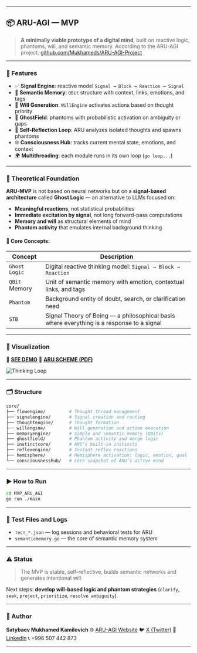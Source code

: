 
---

## 📦 ARU-AGI — MVP

> **A minimally viable prototype of a digital mind**, built on reactive logic, phantoms, will, and semantic memory.
> According to the ARU-AGI project: [github.com/Mukhameds/ARU-AGI-Project](https://github.com/Mukhameds/ARU-AGI-Project)

---

### 🚀 Features

* ✅ **Signal Engine**: reactive model `Signal → Block → Reaction → Signal`
* 🧠 **Semantic Memory**: `QBit` structure with context, links, emotions, and tags
* 💭 **Will Generation**: `WillEngine` activates actions based on thought priority
* 👻 **GhostField**: phantoms with probabilistic activation on ambiguity or gaps
* 🔁 **Self-Reflection Loop**: ARU analyzes isolated thoughts and spawns phantoms
* 🌐 **Consciousness Hub**: tracks current mental state, emotions, and context
* 🌍 **Multithreading**: each module runs in its own loop (`go loop...`)

---

### 🧠 Theoretical Foundation

**ARU-MVP** is not based on neural networks but on a **signal-based architecture** called **Ghost Logic** —
an alternative to LLMs focused on:

* **Meaningful reactions**, not statistical probabilities
* **Immediate excitation by signal**, not long forward-pass computations
* **Memory and will** as structural elements of mind
* **Phantom activity** that emulates internal background thinking

#### 📡 Core Concepts:

| Concept       | Description                                                                               |
| ------------- | ----------------------------------------------------------------------------------------- |
| `Ghost Logic` | Digital reactive thinking model: `Signal → Block → Reaction`                              |
| `QBit` Memory | Unit of semantic memory with emotion, contextual links, and tags                          |
| `Phantom`     | Background entity of doubt, search, or clarification need                                 |
| `STB`         | Signal Theory of Being — a philosophical basis where everything is a response to a signal |

---

### 🧩 Visualization

📸 **[SEE DEMO](https://github.com/Mukhameds/ARU-AGI-Project#demo)**
🧠 **[ARU SCHEME (PDF)](https://github.com/Mukhameds/ARU-AGI-Project/blob/main/sections/IV_SignalSystem.html)**

![Thinking Loop](https://raw.githubusercontent.com/Mukhameds/ARU-AGI-Project/main/assets/thinking-loop.gif)

---

### 🗂️ Structure

```bash
core/
├── flowengine/         # Thought thread management
├── signalengine/       # Signal creation and routing
├── thoughtengine/      # Thought formation
├── willengine/         # Will generation and action execution
├── memoryengine/       # Simple and semantic memory (QBits)
├── ghostfield/         # Phantom activity and merge logic
├── instinctcore/       # ARU’s built-in instincts
├── reflexengine/       # Instant reflex reactions
├── hemisphere/         # Hemisphere activation: logic, emotion, goal
└── consciousnesshub/   # Core snapshot of ARU’s active mind
```

---

### ▶️ How to Run

```bash
cd MVP_ARU_AGI
go run ./main
```

---

### 🧪 Test Files and Logs

* `тест_*.json` — log sessions and behavioral tests for ARU
* `semanticmemory.go` — the core of semantic memory system

---

### ⚠️ Status

> The MVP is stable, self-reflective, builds semantic networks and generates intentional will.

Next steps: **develop will-based logic and phantom strategies** (`clarify`, `seek`, `project`, `prioritize`, `resolve ambiguity`).

---

### 👤 Author

**Satybaev Mukhamed Kamilovich**
🌐 [ARU-AGI Website](https://mukhameds.github.io/ARU-AGI-Project/)
🐦 [X (Twitter)](https://x.com/home)
🔗 [LinkedIn](https://www.linkedin.com/feed/?trk=public_profile_not-found-log-in_google-one-tap-submit)
📞 +996 507 442 873

---

